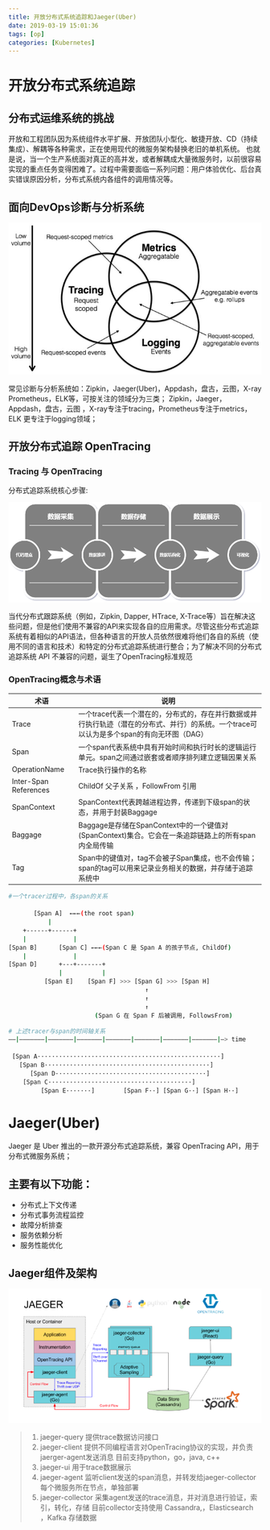 ```yaml
---
title: 开放分布式系统追踪和Jaeger(Uber)
date: 2019-03-19 15:01:36
tags: [op]
categories: [Kubernetes]
---
```


# 开放分布式系统追踪

## 分布式运维系统的挑战

开放和工程团队因为系统组件水平扩展、开放团队小型化、敏捷开放、CD（持续集成）、解耦等各种需求，正在使用现代的微服务架构替换老旧的单机系统。 也就是说，当一个生产系统面对真正的高并发，或者解耦成大量微服务时，以前很容易实现的重点任务变得困难了。过程中需要面临一系列问题：用户体验优化、后台真实错误原因分析，分布式系统内各组件的调用情况等。

<!-- more-->

## 面向DevOps诊断与分析系统

![系统](开放分布式系统追踪/1.jpg)

常见诊断与分析系统如：Zipkin，Jaeger(Uber)，Appdash，盘古，云图，X-ray Prometheus，ELK等，可按关注的领域分为三类； Zipkin，Jaeger，Appdash，盘古，云图 ，X-ray专注于tracing，Prometheus专注于metrics，ELK 更专注于logging领域；

## 开放分布式追踪 OpenTracing

### Tracing 与 OpenTracing

分布式追踪系统核心步骤:

![步骤](开放分布式系统追踪/2.png)

当代分布式跟踪系统（例如，Zipkin, Dapper, HTrace, X-Trace等）旨在解决这些问题，但是他们使用不兼容的API来实现各自的应用需求。尽管这些分布式追踪系统有着相似的API语法，但各种语言的开放人员依然很难将他们各自的系统（使用不同的语言和技术）和特定的分布式追踪系统进行整合；为了解决不同的分布式追踪系统 API 不兼容的问题，诞生了OpenTracing标准规范

### OpenTracing概念与术语

|术语|说明|
|---|---|
|Trace|一个trace代表一个潜在的，分布式的，存在并行数据或并行执行轨迹（潜在的分布式、并行）的系统。一个trace可以认为是多个span的有向无环图（DAG）|
|Span|一个span代表系统中具有开始时间和执行时长的逻辑运行单元。span之间通过嵌套或者顺序排列建立逻辑因果关系|
|OperationName|Trace执行操作的名称|
|Inter-Span References|ChildOf 父子关系 ，FollowFrom 引用|
|SpanContext|SpanContext代表跨越进程边界，传递到下级span的状态，并用于封装Baggage|
|Baggage|Baggage是存储在SpanContext中的一个键值对(SpanContext)集合。它会在一条追踪链路上的所有span内全局传输|
|Tag|Span中的键值对，tag不会被子Span集成，也不会传输；span的tag可以用来记录业务相关的数据，并存储于追踪系统中|

```bash
#一个tracer过程中，各span的关系

       [Span A]  ←←←(the root span)
           |
    +------+------+
    |             |
[Span B]      [Span C] ←←←(Span C 是 Span A 的孩子节点, ChildOf)
    |             |
[Span D]      +---+-------+
              |           |
          [Span E]    [Span F] >>> [Span G] >>> [Span H]
                                      ↑
                                      ↑
                                      ↑
                        (Span G 在 Span F 后被调用, FollowsFrom)

```

```bash
# 上述tracer与span的时间轴关系
––|–––––––|–––––––|–––––––|–––––––|–––––––|–––––––|–––––––|–> time
 
 [Span A···················································]
   [Span B··············································]
      [Span D··········································]
    [Span C········································]
         [Span E·······]        [Span F··] [Span G··] [Span H··]
```

# Jaeger(Uber)

Jaeger 是 Uber 推出的一款开源分布式追踪系统，兼容 OpenTracing API，用于分布式微服务系统；

## 主要有以下功能：

- 分布式上下文传递
- 分布式事务流程监控
- 故障分析排查
- 服务依赖分析
- 服务性能优化

## Jaeger组件及架构

![步骤](开放分布式系统追踪/3.png)

>1. jaeger-query    提供trace数据访问接口
>2. jaeger-client   提供不同编程语言对OpenTracing协议的实现，并负责jaerger-agent发送消息	目前支持python，go，java, c++
>3. jaeger-ui	用于trace数据展示	
>4.	jaeger-agent	监听client发送的span消息，并转发给jaeger-collector	每个微服务所在节点，单独部署
>5. jaeger-collector	采集agent发送的trace消息，并对消息进行验证，索引，转化，存储	目前collector支持使用 Cassandra,，Elasticsearch ，Kafka 存储数据